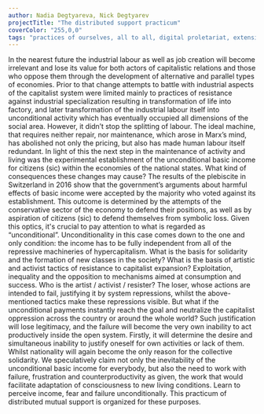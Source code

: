 ```yaml
---
author: Nadia Degtyareva, Nick Degtyarev
projectTitle: "The distributed support practicum"
coverColor: "255,0,0"
tags: "practices of ourselves, all to all, digital proletariat, extensions, extractive capitalism, great stone, htp, production drama, protocols of self-organisation"
---
```


In the nearest future the industrial labour as well as job creation will become irrelevant and lose its value for both actors of capitalistic relations and those who oppose them through the development of alternative and parallel types of economies. Prior to that change attempts to battle with industrial aspects of the capitalist system were limited mainly to practices of resistance against industrial specialization resulting in transformation of life into factory, and later transformation of the industrial labour itself into unconditional activity which has eventually occupied all dimensions of the social area. However, it didn’t stop the splitting of labour. The ideal machine, that requires neither repair, nor maintenance, which arose in Marx’s mind, has abolished not only the pricing, but also has made human labour itself redundant. In light of this the next step in the maintenance of activity and living was the experimental establishment of the unconditional basic income for citizens (sic) within the economies of the national states.
What kind of consequences these changes may cause? The results of the plebiscite in Switzerland in 2016 show that the government’s arguments about harmful effects of basic income were accepted by the majority who voted against its establishment. This outcome is determined by the attempts of the conservative sector of the economy to defend their positions, as well as by aspiration of citizens (sic) to defend themselves from symbolic loss. Given this optics, it's crucial to pay attention to what is regarded as “unconditional”. Unconditionality in this case comes down to the one and only condition: the income has to be fully independent from all of the repressive machineries of hypercapitalism.
What is the basis for solidarity and the formation of new classes in the society? What is the basis of artistic and activist tactics of resistance to capitalist expansion? Exploitation, inequality and the opposition to mechanisms aimed at consumption and success. Who is the artist / activist / resister? The loser, whose actions are intended to fail, justifying it by system repressions, whilst the above-mentioned tactics make these repressions visible. But what if the unconditional payments instantly reach the goal and neutralize the capitalist oppression across the country or around the whole world? Such justification will lose legitimacy, and the failure will become the very own inability to act productively inside the open system. Firstly, it will determine the desire and simultaneous inability to justify oneself for own activities or lack of them. Whilst nationality will again become the only reason for the collective solidarity.
We speculatively claim not only the inevitability of the unconditional basic income for everybody, but also the need to work with failure, frustration and counterproductivity as given, the work that would facilitate adaptation of consciousness to new living conditions. Learn to perceive income, fear and failure unconditionally. This practicum of distributed mutual support is organized for these purposes.
